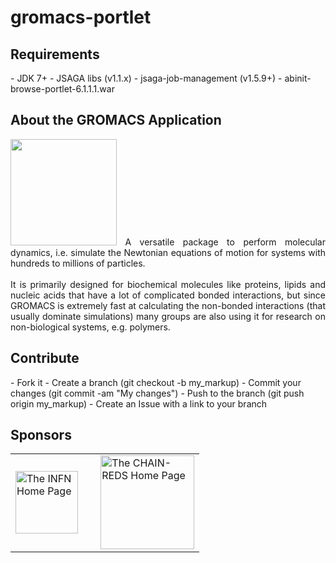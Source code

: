 # gromacs-portlet

<h2>Requirements</h2>
- JDK 7+
- JSAGA libs (v1.1.x)
- jsaga-job-management (v1.5.9+)
- abinit-browse-portlet-6.1.1.1.war
 
<h2>About the GROMACS Application</h2>
<p align="justify">
<img width="170" src="http://www.gromacs.org/@api/deki/site/logo.png" border="0">
A versatile package to perform molecular dynamics, i.e. simulate the Newtonian equations of motion for systems with hundreds to millions of particles.</br></br>
It is primarily designed for biochemical molecules like proteins, lipids and nucleic acids that have a lot of complicated bonded interactions, but since GROMACS is extremely fast at calculating the non-bonded interactions (that usually dominate simulations) many groups are also using it for research on non-biological systems, e.g. polymers.
</p>

<h2>Contribute</h2>
- Fork it
- Create a branch (git checkout -b my_markup)
- Commit your changes (git commit -am "My changes")
- Push to the branch (git push origin my_markup)
- Create an Issue with a link to your branch
 
<h2>Sponsors</h2>
<p align="justify">
<table border=0>
<tr>
<td><a href="http://www.infn.it/"><img width="100" src="http://www.infn.it/logo/weblogo1b.gif" border="0" title="The INFN Home Page"></a></td>
<td>&nbsp;</td>
<td>
<a href="http://www.chain-project.eu/"><img width="150" src="https://www.chain-project.eu/image/image_gallery?uuid=4b273102-2ed0-49ca-929f-c23379318171&groupId=3456180&t=1424446552904" border="0" title="The CHAIN-REDS Home Page"></a>
</td>
</tr>
</table>
</p>

